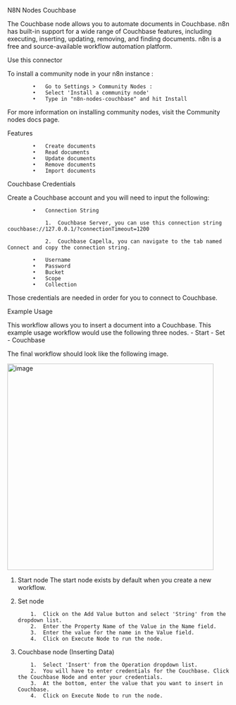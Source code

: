 N8N Nodes Couchbase

The Couchbase node allows you to automate documents in Couchbase. n8n has built-in support for a wide range of Couchbase features, including executing, inserting, updating, removing, and finding documents. n8n is a free and source-available workflow automation platform.

Use this connector

To install a community node in your n8n instance :

    		•	Go to Settings > Community Nodes :
    		•	Select 'Install a community node'
    		•	Type in "n8n-nodes-couchbase" and hit Install


For more information on installing community nodes, visit the Community nodes docs page.

Features

    		•	Create documents
    		•	Read documents
    		•	Update documents
    		•	Remove documents
    		•	Import documents


Couchbase Credentials

Create a Couchbase account and you will need to input the following:

    		•	Connection String

    			1.	Couchbase Server, you can use this connection string couchbase://127.0.0.1/?connectionTimeout=1200

    			2.	Couchbase Capella, you can navigate to the tab named Connect and copy the connection string.

    		•	Username
    		•	Password
    		•	Bucket
    		•	Scope
    		•	Collection

Those credentials are needed in order for you to connect to Couchbase.

Example Usage

This workflow allows you to insert a document into a Couchbase. This example usage workflow would use the following three nodes. - Start - Set - Couchbase

The final workflow should look like the following image.

<img width="468" alt="image" src="https://github.com/maruakinu/n8n-nodes-couchbase/assets/100325935/b7947dde-af19-4b40-9c85-b1c5716fa332">

1.  Start node
    The start node exists by default when you create a new workflow.

2.  Set node

        	1.	Click on the Add Value button and select 'String' from the dropdown list.
        	2.	Enter the Property Name of the Value in the Name field.
        	3.	Enter the value for the name in the Value field.
        	4.	Click on Execute Node to run the node.

3.  Couchbase node (Inserting Data)

        	1.	Select 'Insert' from the Operation dropdown list.
        	2.	You will have to enter credentials for the Couchbase. Click the Couchbase Node and enter your credentials.
        	3.	At the bottom, enter the value that you want to insert in Couchbase.
        	4.	Click on Execute Node to run the node.
